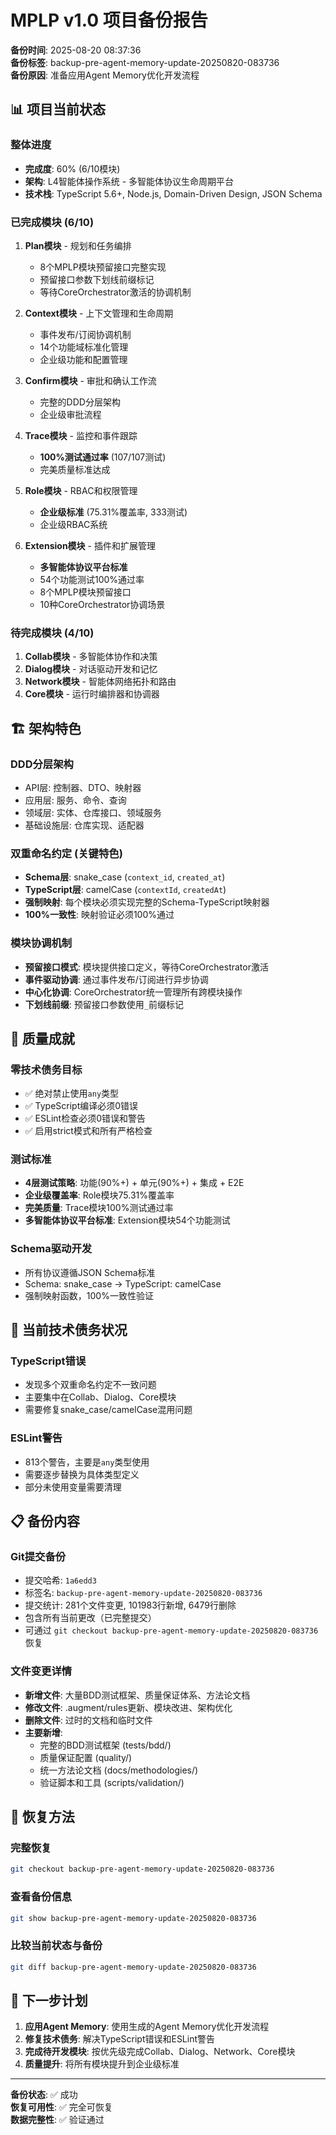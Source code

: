 # MPLP v1.0 项目备份报告

**备份时间**: 2025-08-20 08:37:36  
**备份标签**: backup-pre-agent-memory-update-20250820-083736  
**备份原因**: 准备应用Agent Memory优化开发流程

## 📊 项目当前状态

### **整体进度**
- **完成度**: 60% (6/10模块)
- **架构**: L4智能体操作系统 - 多智能体协议生命周期平台
- **技术栈**: TypeScript 5.6+, Node.js, Domain-Driven Design, JSON Schema

### **已完成模块** (6/10)
1. **Plan模块** - 规划和任务编排
   - 8个MPLP模块预留接口完整实现
   - 预留接口参数下划线前缀标记
   - 等待CoreOrchestrator激活的协调机制

2. **Context模块** - 上下文管理和生命周期
   - 事件发布/订阅协调机制
   - 14个功能域标准化管理
   - 企业级功能和配置管理

3. **Confirm模块** - 审批和确认工作流
   - 完整的DDD分层架构
   - 企业级审批流程

4. **Trace模块** - 监控和事件跟踪
   - **100%测试通过率** (107/107测试)
   - 完美质量标准达成

5. **Role模块** - RBAC和权限管理
   - **企业级标准** (75.31%覆盖率, 333测试)
   - 企业级RBAC系统

6. **Extension模块** - 插件和扩展管理
   - **多智能体协议平台标准**
   - 54个功能测试100%通过率
   - 8个MPLP模块预留接口
   - 10种CoreOrchestrator协调场景

### **待完成模块** (4/10)
1. **Collab模块** - 多智能体协作和决策
2. **Dialog模块** - 对话驱动开发和记忆
3. **Network模块** - 智能体网络拓扑和路由
4. **Core模块** - 运行时编排器和协调器

## 🏗️ 架构特色

### **DDD分层架构**
- API层: 控制器、DTO、映射器
- 应用层: 服务、命令、查询
- 领域层: 实体、仓库接口、领域服务
- 基础设施层: 仓库实现、适配器

### **双重命名约定** (关键特色)
- **Schema层**: snake_case (`context_id`, `created_at`)
- **TypeScript层**: camelCase (`contextId`, `createdAt`)
- **强制映射**: 每个模块必须实现完整的Schema-TypeScript映射器
- **100%一致性**: 映射验证必须100%通过

### **模块协调机制**
- **预留接口模式**: 模块提供接口定义，等待CoreOrchestrator激活
- **事件驱动协调**: 通过事件发布/订阅进行异步协调
- **中心化协调**: CoreOrchestrator统一管理所有跨模块操作
- **下划线前缀**: 预留接口参数使用`_`前缀标记

## 🎯 质量成就

### **零技术债务目标**
- ✅ 绝对禁止使用`any`类型
- ✅ TypeScript编译必须0错误
- ✅ ESLint检查必须0错误和警告
- ✅ 启用strict模式和所有严格检查

### **测试标准**
- **4层测试策略**: 功能(90%+) + 单元(90%+) + 集成 + E2E
- **企业级覆盖率**: Role模块75.31%覆盖率
- **完美质量**: Trace模块100%测试通过率
- **多智能体协议平台标准**: Extension模块54个功能测试

### **Schema驱动开发**
- 所有协议遵循JSON Schema标准
- Schema: snake_case → TypeScript: camelCase
- 强制映射函数，100%一致性验证

## 🚨 当前技术债务状况

### **TypeScript错误**
- 发现多个双重命名约定不一致问题
- 主要集中在Collab、Dialog、Core模块
- 需要修复snake_case/camelCase混用问题

### **ESLint警告**
- 813个警告，主要是`any`类型使用
- 需要逐步替换为具体类型定义
- 部分未使用变量需要清理

## 📋 备份内容

### **Git提交备份**
- 提交哈希: `1a6edd3`
- 标签名: `backup-pre-agent-memory-update-20250820-083736`
- 提交统计: 281个文件变更, 101983行新增, 6479行删除
- 包含所有当前更改（已完整提交）
- 可通过 `git checkout backup-pre-agent-memory-update-20250820-083736` 恢复

### **文件变更详情**
- **新增文件**: 大量BDD测试框架、质量保证体系、方法论文档
- **修改文件**: .augment/rules更新、模块改进、架构优化
- **删除文件**: 过时的文档和临时文件
- **主要新增**:
  - 完整的BDD测试框架 (tests/bdd/)
  - 质量保证配置 (quality/)
  - 统一方法论文档 (docs/methodologies/)
  - 验证脚本和工具 (scripts/validation/)

## 🔄 恢复方法

### **完整恢复**
```bash
git checkout backup-pre-agent-memory-update-20250820-083736
```

### **查看备份信息**
```bash
git show backup-pre-agent-memory-update-20250820-083736
```

### **比较当前状态与备份**
```bash
git diff backup-pre-agent-memory-update-20250820-083736
```

## 🎯 下一步计划

1. **应用Agent Memory**: 使用生成的Agent Memory优化开发流程
2. **修复技术债务**: 解决TypeScript错误和ESLint警告
3. **完成待开发模块**: 按优先级完成Collab、Dialog、Network、Core模块
4. **质量提升**: 将所有模块提升到企业级标准

---

**备份状态**: ✅ 成功  
**恢复可用性**: ✅ 完全可恢复  
**数据完整性**: ✅ 验证通过
